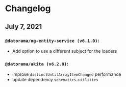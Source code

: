 # Changelog

## July 7, 2021

### `@datorama/ng-entity-service (v6.1.0)`:

- Add option to use a different subject for the loaders

### `@datorama/akita (v6.2.0)`:

- improve `distinctUntilArrayItemChanged` performance
- update dependency `schematics-utilities`
